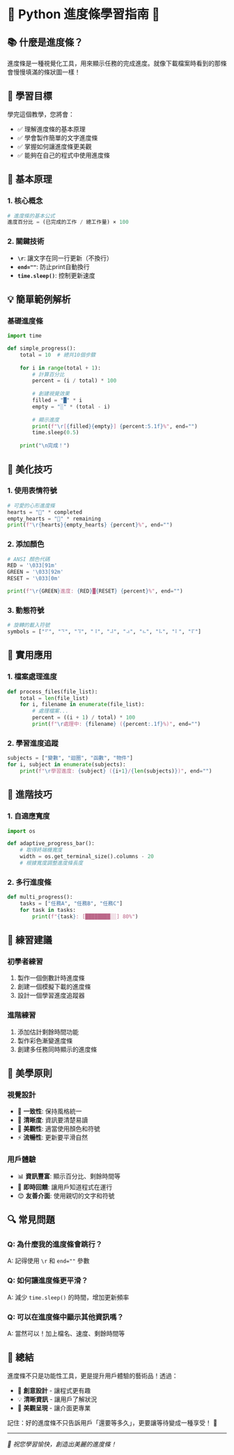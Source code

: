# 🌟 Python 進度條學習指南 🌟

## 📚 什麼是進度條？

進度條是一種視覺化工具，用來顯示任務的完成進度。就像下載檔案時看到的那條會慢慢填滿的條狀圖一樣！

## 🎯 學習目標

學完這個教學，您將會：
- ✅ 理解進度條的基本原理
- ✅ 學會製作簡單的文字進度條
- ✅ 掌握如何讓進度條更美觀
- ✅ 能夠在自己的程式中使用進度條

## 🔧 基本原理

### 1. 核心概念
```python
# 進度條的基本公式
進度百分比 = (已完成的工作 / 總工作量) × 100
```

### 2. 關鍵技術
- **`\r`**: 讓文字在同一行更新（不換行）
- **`end=""`**: 防止print自動換行
- **`time.sleep()`**: 控制更新速度

## 💡 簡單範例解析

### 基礎進度條
```python
import time

def simple_progress():
    total = 10  # 總共10個步驟
    
    for i in range(total + 1):
        # 計算百分比
        percent = (i / total) * 100
        
        # 創建視覺效果
        filled = "█" * i
        empty = "░" * (total - i)
        
        # 顯示進度
        print(f"\r[{filled}{empty}] {percent:5.1f}%", end="")
        time.sleep(0.5)
    
    print("\n完成！")
```

## 🎨 美化技巧

### 1. 使用表情符號
```python
# 可愛的心形進度條
hearts = "💖" * completed
empty_hearts = "🤍" * remaining
print(f"\r{hearts}{empty_hearts} {percent}%", end="")
```

### 2. 添加顏色
```python
# ANSI 顏色代碼
RED = '\033[91m'
GREEN = '\033[92m'
RESET = '\033[0m'

print(f"\r{GREEN}進度: {RED}█{RESET} {percent}%", end="")
```

### 3. 動態符號
```python
# 旋轉的載入符號
symbols = ["⠋", "⠙", "⠹", "⠸", "⠼", "⠴", "⠦", "⠧", "⠇", "⠏"]
```

## 🚀 實用應用

### 1. 檔案處理進度
```python
def process_files(file_list):
    total = len(file_list)
    for i, filename in enumerate(file_list):
        # 處理檔案...
        percent = ((i + 1) / total) * 100
        print(f"\r處理中: {filename} ({percent:.1f}%)", end="")
```

### 2. 學習進度追蹤
```python
subjects = ["變數", "迴圈", "函數", "物件"]
for i, subject in enumerate(subjects):
    print(f"\r學習進度: {subject} ({i+1}/{len(subjects)})", end="")
```

## 🎪 進階技巧

### 1. 自適應寬度
```python
import os

def adaptive_progress_bar():
    # 取得終端機寬度
    width = os.get_terminal_size().columns - 20
    # 根據寬度調整進度條長度
```

### 2. 多行進度條
```python
def multi_progress():
    tasks = ["任務A", "任務B", "任務C"]
    for task in tasks:
        print(f"{task}: [████████░░] 80%")
```

## 🎯 練習建議

### 初學者練習
1. 製作一個倒數計時進度條
2. 創建一個模擬下載的進度條
3. 設計一個學習進度追蹤器

### 進階練習
1. 添加估計剩餘時間功能
2. 製作彩色漸變進度條
3. 創建多任務同時顯示的進度條

## 🌈 美學原則

### 視覺設計
- 🎨 **一致性**: 保持風格統一
- 🌟 **清晰度**: 資訊要清楚易讀
- 💫 **美觀性**: 適當使用顏色和符號
- ⚡ **流暢性**: 更新要平滑自然

### 用戶體驗
- 📊 **資訊豐富**: 顯示百分比、剩餘時間等
- 🎯 **即時回饋**: 讓用戶知道程式在運行
- 😊 **友善介面**: 使用親切的文字和符號

## 🔍 常見問題

### Q: 為什麼我的進度條會跳行？
A: 記得使用 `\r` 和 `end=""` 參數

### Q: 如何讓進度條更平滑？
A: 減少 `time.sleep()` 的時間，增加更新頻率

### Q: 可以在進度條中顯示其他資訊嗎？
A: 當然可以！加上檔名、速度、剩餘時間等

## 🎊 總結

進度條不只是功能性工具，更是提升用戶體驗的藝術品！透過：
- 🎨 **創意設計** - 讓程式更有趣
- 💡 **清晰資訊** - 讓用戶了解狀況  
- 🌟 **美觀呈現** - 讓介面更專業

記住：好的進度條不只告訴用戶「還要等多久」，更要讓等待變成一種享受！ 🎉

---
*💝 祝您學習愉快，創造出美麗的進度條！*
